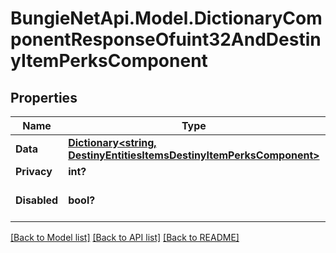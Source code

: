 # BungieNetApi.Model.DictionaryComponentResponseOfuint32AndDestinyItemPerksComponent
## Properties

Name | Type | Description | Notes
------------ | ------------- | ------------- | -------------
**Data** | [**Dictionary<string, DestinyEntitiesItemsDestinyItemPerksComponent>**](DestinyEntitiesItemsDestinyItemPerksComponent.md) |  | [optional] 
**Privacy** | **int?** |  | [optional] 
**Disabled** | **bool?** | If true, this component is disabled. | [optional] 

[[Back to Model list]](../README.md#documentation-for-models) [[Back to API list]](../README.md#documentation-for-api-endpoints) [[Back to README]](../README.md)

